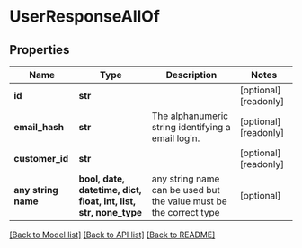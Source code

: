 # UserResponseAllOf


## Properties
Name | Type | Description | Notes
------------ | ------------- | ------------- | -------------
**id** | **str** |  | [optional] [readonly] 
**email_hash** | **str** | The alphanumeric string identifying a email login. | [optional] [readonly] 
**customer_id** | **str** |  | [optional] [readonly] 
**any string name** | **bool, date, datetime, dict, float, int, list, str, none_type** | any string name can be used but the value must be the correct type | [optional]

[[Back to Model list]](../README.md#documentation-for-models) [[Back to API list]](../README.md#documentation-for-api-endpoints) [[Back to README]](../README.md)


